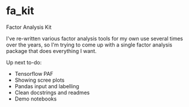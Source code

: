 # fa_kit
Factor Analysis Kit

I've re-written various factor analysis tools for my own use several times over the years, so I'm trying to come up with a single factor analysis package that does everything I want.

Up next to-do:
* Tensorflow PAF
* Showing scree plots
* Pandas input and labelling
* Clean docstrings and readmes
* Demo notebooks
